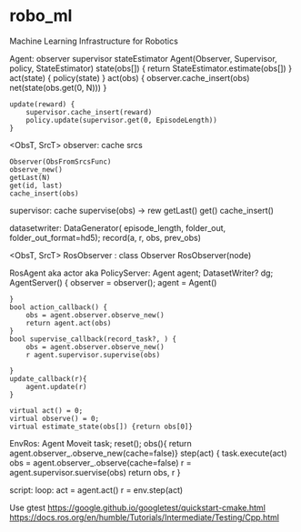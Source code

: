 # robo_ml
Machine Learning Infrastructure for Robotics

Agent:
    observer
    supervisor
    stateEstimator
    Agent(Observer, Supervisor, policy, StateEstimator)
    state(obs[])
    {
        return StateEstimator.estimate(obs[])
    }
  act(state) {
        policy(state)
    }
    act(obs) {
        observer.cache_insert(obs)
        net(state(obs.get(0, N)))
    }

    update(reward) {
        supervisor.cache_insert(reward)
        policy.update(supervisor.get(0, EpisodeLength))
    }


<ObsT, SrcT>
observer:
    cache
    srcs

    Observer(ObsFromSrcsFunc)
    observe_new()
    getLast(N)
    get(id, last)
    cache_insert(obs)


supervisor:
    cache
    supervise(obs) -> rew
    getLast()
    get()
    cache_insert()

datasetwriter:
    DataGenerator( episode_length, folder_out, folder_out_format=hd5);
    record(a, r, obs, prev_obs)

<ObsT, SrcT>
RosObserver : class Observer
    RosObserver(node)

RosAgent aka  actor aka PolicyServer:
    Agent agent;
    DatasetWriter? dg;
    AgentServer() {
        observer = observer();
        agent = Agent()

    }
    bool action_callback() {
        obs = agent.observer.observe_new()
        return agent.act(obs)
    }
    bool supervise_callback(record_task?, ) {
        obs = agent.observer.observe_new()
        r agent.supervisor.supervise(obs)

    }
    update_callback(r){
        agent.update(r)
    }

    virtual act() = 0;
    virtual observe() = 0;
    virtual estimate_state(obs[]) {return obs[0]}





EnvRos:
    Agent
    Moveit task;
    reset();
    obs(){ return agent.observer_.observe_new(cache=false)}
    step(act) { 
         task.execute(act)
         obs = agent.observer_.observe(cache=false)
        r = agent.supervisor.suervise(obs)
        return obs, r
        }

script:
    loop:
        act = agent.act()
        r = env.step(act)



Use gtest
https://google.github.io/googletest/quickstart-cmake.html
https://docs.ros.org/en/humble/Tutorials/Intermediate/Testing/Cpp.html